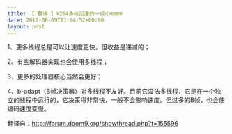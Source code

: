 ```yaml
---
title: 【 翻译 】x264多核加速的一点小memo
date: 2010-08-09T11:04:52+00:00
layout: post
---
```

1、更多线程总是可以让速度更快，但收益是递减的；

2、有些解码器实现也会使用多线程；

3、更多的处理器核心当然会更好；

4、b-adapt（B帧决策器）对多线程不友好。目前它没法多线程，它是在一个独立的线程中运行的，它决策得非常快，一般不会影响速度。但过多的B帧，也会使编码速度变慢。

翻译自：http://forum.doom9.org/showthread.php?t=155596
